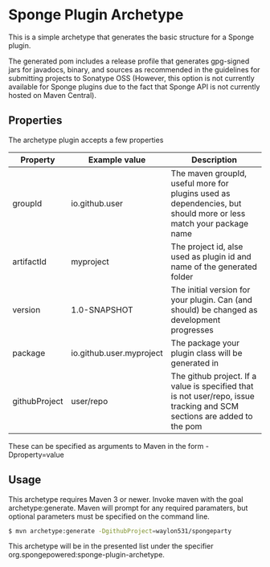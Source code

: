 # Sponge Plugin Archetype

This is a simple archetype that generates the basic structure for a Sponge plugin. 

The generated pom includes a release profile that generates gpg-signed jars for javadocs, binary, and sources as recommended in the guidelines for submitting projects to Sonatype OSS (However, this option is not currently available for Sponge plugins due to the fact that Sponge API is not currently hosted on Maven Central).

## Properties
The archetype plugin accepts a few properties

Property      | Example value            | Description
--------------|--------------------------|---------------------------------------------------------------------
groupId       | io.github.user           | The maven groupId, useful more for plugins used as dependencies, but should more or less match your package name
artifactId    | myproject                | The project id, alse used as plugin id and name of the generated folder
version       | 1.0-SNAPSHOT             | The initial version for your plugin. Can (and should) be changed as development progresses
package       | io.github.user.myproject | The package your plugin class will be generated in
githubProject | user/repo                | The github project. If a value is specified that is not user/repo, issue tracking and SCM sections are added to the pom 

These can be specified as arguments to Maven in the form -Dproperty=value

## Usage
This archetype requires Maven 3 or newer. Invoke maven with the goal archetype:generate. Maven will prompt for any required paramaters, but optional parameters must be specified on the command line.

```bash
$ mvn archetype:generate -DgithubProject=waylon531/spongeparty
```

This archetype will be in the presented list under the specifier org.spongepowered:sponge-plugin-archetype. 

